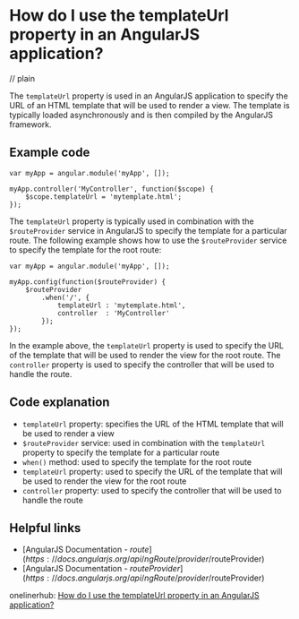# How do I use the templateUrl property in an AngularJS application?
// plain

The `templateUrl` property is used in an AngularJS application to specify the URL of an HTML template that will be used to render a view. The template is typically loaded asynchronously and is then compiled by the AngularJS framework.

## Example code

```
var myApp = angular.module('myApp', []);

myApp.controller('MyController', function($scope) {
    $scope.templateUrl = 'mytemplate.html';
});
```

The `templateUrl` property is typically used in combination with the `$routeProvider` service in AngularJS to specify the template for a particular route. The following example shows how to use the `$routeProvider` service to specify the template for the root route:

```
var myApp = angular.module('myApp', []);

myApp.config(function($routeProvider) {
    $routeProvider
        .when('/', {
            templateUrl : 'mytemplate.html',
            controller  : 'MyController'
        });
});
```

In the example above, the `templateUrl` property is used to specify the URL of the template that will be used to render the view for the root route. The `controller` property is used to specify the controller that will be used to handle the route.

## Code explanation

- `templateUrl` property: specifies the URL of the HTML template that will be used to render a view
- `$routeProvider` service: used in combination with the `templateUrl` property to specify the template for a particular route
- `when()` method: used to specify the template for the root route
- `templateUrl` property: used to specify the URL of the template that will be used to render the view for the root route
- `controller` property: used to specify the controller that will be used to handle the route

## Helpful links
- [AngularJS Documentation - $route](https://docs.angularjs.org/api/ngRoute/provider/$routeProvider)
- [AngularJS Documentation - $routeProvider](https://docs.angularjs.org/api/ngRoute/provider/$routeProvider)

onelinerhub: [How do I use the templateUrl property in an AngularJS application?](https://onelinerhub.com/angularjs/how-do-i-use-the-templateurl-property-in-an-angularjs-application)